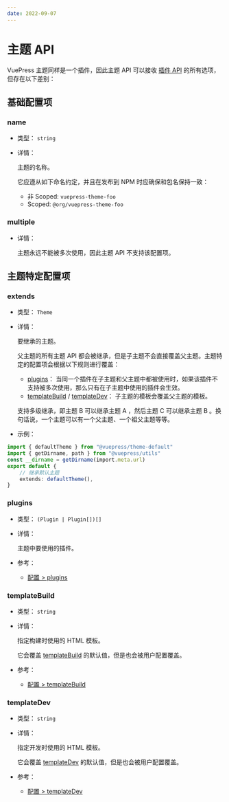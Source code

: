```yaml
---
date: 2022-09-07
---
```


# 主题 API

VuePress 主题同样是一个插件，因此主题 API 可以接收 [插件 API](./plugin-api.md) 的所有选项，但存在以下差别：

<!-- more -->

## 基础配置项

### name

- 类型： `string`

- 详情：

  主题的名称。

  它应遵从如下命名约定，并且在发布到 NPM 时应确保和包名保持一致：

  - 非 Scoped: `vuepress-theme-foo`
  - Scoped: `@org/vuepress-theme-foo`

### multiple

- 详情：

  主题永远不能被多次使用，因此主题 API 不支持该配置项。

## 主题特定配置项

### extends

- 类型： `Theme`

- 详情：

  要继承的主题。

  父主题的所有主题 API 都会被继承，但是子主题不会直接覆盖父主题。主题特定的配置项会根据以下规则进行覆盖：

  - [plugins](#plugins)： 当同一个插件在子主题和父主题中都被使用时，如果该插件不支持被多次使用，那么只有在子主题中使用的插件会生效。
  - [templateBuild](#templatebuild) / [templateDev](#templatedev)： 子主题的模板会覆盖父主题的模板。

  支持多级继承，即主题 B 可以继承主题 A ，然后主题 C 可以继承主题 B 。换句话说，一个主题可以有一个父主题、一个祖父主题等等。

- 示例：

```ts
import { defaultTheme } from "@vuepress/theme-default"
import { getDirname, path } from "@vuepress/utils"
const __dirname = getDirname(import.meta.url)
export default {
	// 继承默认主题
	extends: defaultTheme(),
}
```

### plugins

- 类型： `(Plugin | Plugin[])[]`

- 详情：

  主题中要使用的插件。

- 参考：
  - [配置 > plugins](./config.md#plugins)

### templateBuild

- 类型： `string`

- 详情：

  指定构建时使用的 HTML 模板。

  它会覆盖 [templateBuild](./config.md#templatebuild) 的默认值，但是也会被用户配置覆盖。

- 参考：
  - [配置 > templateBuild](./config.md#templatebuild)

### templateDev

- 类型： `string`

- 详情：

  指定开发时使用的 HTML 模板。

  它会覆盖 [templateDev](./config.md#templatedev) 的默认值，但是也会被用户配置覆盖。

- 参考：
  - [配置 > templateDev](./config.md#templatedev)
